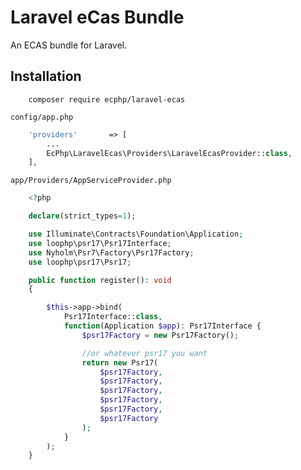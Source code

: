 # Laravel eCas Bundle

An ECAS bundle for Laravel.

## Installation

```shell
    composer require ecphp/laravel-ecas
```

`config/app.php`

```php
    'providers'       => [
        ...
        EcPhp\LaravelEcas\Providers\LaravelEcasProvider::class,
    ],
```

`app/Providers/AppServiceProvider.php`

```php
    <?php

    declare(strict_types=1);

    use Illuminate\Contracts\Foundation\Application;
    use loophp\psr17\Psr17Interface;
    use Nyholm\Psr7\Factory\Psr17Factory;
    use loophp\psr17\Psr17;

    public function register(): void
    {

        $this->app->bind(
            Psr17Interface::class,
            function(Application $app): Psr17Interface {
                $psr17Factory = new Psr17Factory();

                //or whatever psr17 you want
                return new Psr17(
                    $psr17Factory,
                    $psr17Factory,
                    $psr17Factory,
                    $psr17Factory,
                    $psr17Factory,
                    $psr17Factory
                );
            }
        );
    }
```
